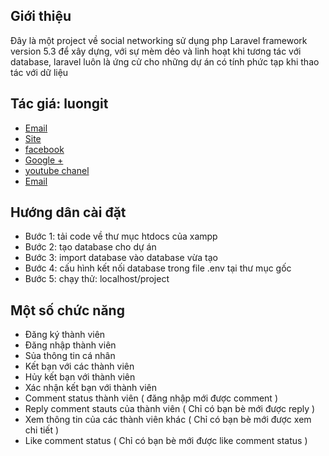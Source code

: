 ## Giới thiệu

Đây là một project về social networking sử dụng php Laravel framework version 5.3  để xây dựng, với sự mèm dẻo và linh hoạt khi tương tác với database, laravel luôn là ứng cử cho những dự án có tính phức tạp khi thao tác với dữ liệu

## Tác giá: luongit

* [Email](luongitvnsoft@gmail.com)
* [Site](http://itvnsoft.com)
* [facebook](https://www.facebook.com/itvnsoft)
* [Google +](https://plus.google.com/u/0/+GoodIdeaZweb)
* [youtube chanel](https://www.youtube.com/channel/UCaUOOdtyRzaZ0zbrPgWRVZg)
* [Email](luongitvnsoft@gmail.com)

## Hướng dân cài đặt

* Bước 1: tải code về thư mục htdocs của xampp
* Bước 2: tạo database cho dự án 
* Bước 3: import database vào database vừa tạo
* Bước 4: cấu hình kết nối database trong file .env tại thư mục gốc
* Bước 5: chạy thử: localhost/project

## Một số chức năng
* Đăng ký thành viên
* Đăng nhập thành viên
* Sủa thông tin cá nhân
* Kết bạn với các thành viên
* Hủy kết bạn với thành viên
* Xác nhận kết bạn với thành viên
* Comment status thành viên ( đăng nhập mới được comment )
* Reply comment stauts của thành viên ( Chỉ có bạn bè mới được reply )
* Xem thông tin của các thành viên khác ( Chỉ có bạn bè mới được xem chi tiết )
* Like comment status ( Chỉ có bạn bè mới được like comment status )